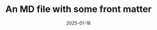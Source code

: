 ---
title: "An MD file with some front matter"
date: 2025-01-18
tags: foo, bar whatever, baz
description: This is something something something
---
